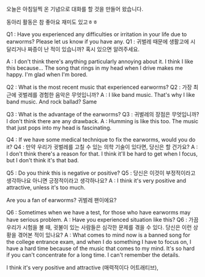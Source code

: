오늘은 아침일찍 온 기념으로 대화를 할 것을 만들어 왔습니다.

동아리 활동은 참 좋아요 재미도 있고ㅎㅎ

Q1 : Have you experienced any difficulties or irritation in your life due to earworms?
Please let us know if you have any.
Q1 : 귀벌레 때문에 생활고에 시달리거나 짜증이 난 적이 있습니까? 혹시 있으면 알려주세요.

A : I don't think there's anything particularly annoying about it. I think I like this because...
The song that rings in my head when I drive makes me happy.
I'm glad when I'm bored.

Q2 : What is the most recent music that experienced earworms?
Q2 : 가장 최근에 귓벌레를 경험한 음악은 무엇입니까?
A : I like band music. That's why I like band music. And rock ballad? Same

Q3 : What is the advantage of the earworms?
Q3 : 귀벌레의 장점은 무엇입니까?
I don't think there are any drawback.
A : Humming is like this too.
The music that just pops into my head is fascinating.

Q4 : If we have some medical technique to fix the earworms, would you do it?
Q4 : 만약 우리가 귓벌레를 고칠 수 있는 의학 기술이 있다면, 당신은 할 건가요?
A : I don't think there's a reason for that. I think it'll be hard to get
when I focus, but I don't think it's that bad.

Q5 : Do you think this is negative or positive?
Q5 : 당신은 이것이 부정적이라고 생각하나요 아니면 긍정적이라고 생각하나요?
A : I think it's very positive and attractive, unless it's too much.

Are you a fan of earworms?
귀벌레 팬이에요?

Q6 : Sometimes when we have a test, for those who have earworms may have serious problem.
A : Have you experienced situation like this?
Q6 : 가끔 우리가 시험을 볼 때, 귓불이 있는 사람들은 심각한 문제를 겪을 수 있다. 당신은 이런 상황을 겪어본 적이 있나요?
A : What comes to mind now is a banned song for the college entrance exam,
and when I do something I have to focus on,
I have a hard time because of the music that comes to my mind.
It's so hard if you can't concentrate for a long time.
I can't remember the details.

I think it's very positive and attractive (매력적이다 어트래티브),

